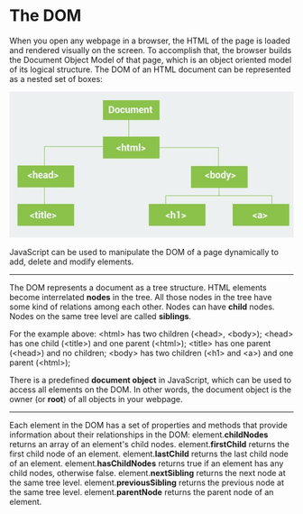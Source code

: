 # The DOM

When you open any webpage in a browser, the HTML of the page is loaded and rendered visually on the screen. 
To accomplish that, the browser builds the Document Object Model of that page, which is an object oriented
model of its logical structure. The DOM of an HTML document can be represented as a nested set of boxes:

![DOM](DOM.png)

JavaScript can be used to manipulate the DOM of a page dynamically to add, delete and modify elements.

----

The DOM represents a document as a tree structure.
HTML elements become interrelated **nodes** in the tree.
All those nodes in the tree have some kind of relations among each other. 
Nodes can have **child** nodes. Nodes on the same tree level are called **siblings**.

For the example above:
&lt;html&gt; has two children (&lt;head&gt;, &lt;body&gt;);
&lt;head&gt; has one child (&lt;title&gt;) and one parent (&lt;html&gt;);
&lt;title&gt; has one parent (&lt;head&gt;) and no children;
&lt;body&gt; has two children (&lt;h1&gt; and &lt;a&gt;) and one parent (&lt;html&gt;);

There is a predefined **document object** in JavaScript, which can be used to access all elements on the DOM.
In other words, the document object is the owner (or **root**) of all objects in your webpage.

----

Each element in the DOM has a set of properties and methods that provide information about their relationships in the DOM:
element.**childNodes** returns an array of an element's child nodes.
element.**firstChild** returns the first child node of an element.
element.**lastChild** returns the last child node of an element.
element.**hasChildNodes** returns true if an element has any child nodes, otherwise false.
element.**nextSibling** returns the next node at the same tree level.
element.**previousSibling** returns the previous node at the same tree level.
element.**parentNode** returns the parent node of an element.

